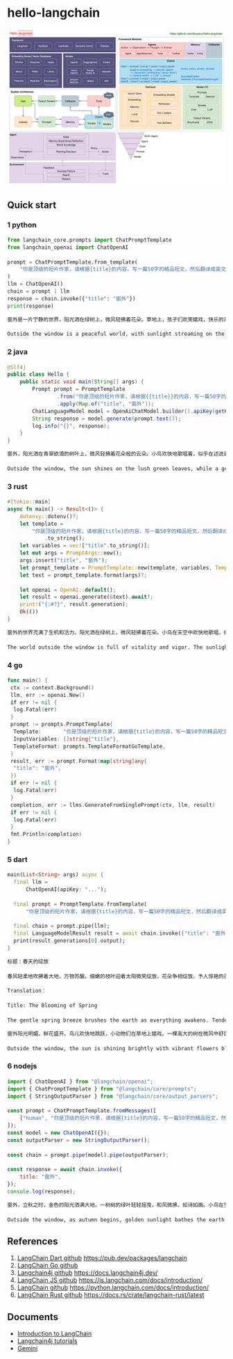 # hello-langchain

![hello-langchain](img/hello-langchain.drawio.png)

## Quick start

### 1 python

```python
from langchain_core.prompts import ChatPromptTemplate
from langchain_openai import ChatOpenAI

prompt = ChatPromptTemplate.from_template(
    "你是顶级的短片作家，请根据{title}的内容，写一篇50字的精品短文，然后翻译成英文。"
)
llm = ChatOpenAI()
chain = prompt | llm
response = chain.invoke({"title": "窗外"})
print(response)
```

```sh
窗外是一片宁静的世界，阳光洒在绿树上，微风轻拂着花朵。草地上，孩子们欢笑嬉戏，快乐的声音传遍整个街区。鸟儿在天空中自由地飞翔，歌唱着美妙的旋律。这一切，让我感受到了生活的美好和希望。

Outside the window is a peaceful world, with sunlight streaming on the green trees and a gentle breeze caressing the flowers. On the grass, children laugh and play, their joyful voices echoing throughout the neighborhood. Birds soar freely in the sky, singing beautiful melodies. All of this makes me feel the beauty and hope of life.
```

### 2 java

```java
@Slf4j
public class Hello {
    public static void main(String[] args) {
        Prompt prompt = PromptTemplate
                .from("你是顶级的短片作家，请根据{{title}}的内容，写一篇50字的精品短文，然后翻译成英文。")
                .apply(Map.of("title", "窗外"));
        ChatLanguageModel model = OpenAiChatModel.builder().apiKey(getKey()).build();
        String response = model.generate(prompt.text());
        log.info("{}", response);
    }
}
```

```sh
窗外，阳光洒在青翠欲滴的树叶上，微风轻拂着花朵般的云朵。小鸟欢快地歌唱着，似乎在述说着大自然的美妙。这一幕幕景象，如同一幅绚丽的画卷，勾勒出宁静与和谐的生活。窗外的世界，如此美好！

Outside the window, the sun shines on the lush green leaves, while a gentle breeze caresses the cloud-like blossoms. The birds sing joyfully, seemingly narrating the wonders of nature. These scenes, like a magnificent painting, depict a life of tranquility and harmony. The world outside the window is truly beautiful!
```

### 3 rust

```rust
#[tokio::main]
async fn main() -> Result<()> {
    dotenvy::dotenv()?;
    let template =
        "你是顶级的短片作家，请根据{title}的内容，写一篇50字的精品短文，然后翻译成英文。"
            .to_string();
    let variables = vec!["title".to_string()];
    let mut args = PromptArgs::new();
    args.insert("title", "窗外");
    let prompt_template = PromptTemplate::new(template, variables, TemplateFormat::FString);
    let text = prompt_template.format(args)?;

    let openai = OpenAI::default();
    let result = openai.generate(&text).await?;
    print!("{:#?}", result.generation);
    Ok(())
}
```

```sh
窗外的世界充满了生机和活力。阳光洒在绿树上，微风轻拂着花朵。小鸟在天空中欢快地歌唱，给大地带来了春天的气息。这个美丽的景象让心情愉悦，仿佛世界都变得更加美好了。

The world outside the window is full of vitality and vigor. The sunlight sprinkles on the green trees, and the breeze gently brushes the flowers. Birds sing joy.
```

### 4 go

```go
func main() {
 ctx := context.Background()
 llm, err := openai.New()
 if err != nil {
  log.Fatal(err)
 }
 prompt := prompts.PromptTemplate{
  Template:       "你是顶级的短片作家，请根据{title}的内容，写一篇50字的精品短文，然后翻译成英文。",
  InputVariables: []string{"title"},
  TemplateFormat: prompts.TemplateFormatGoTemplate,
 }
 result, err := prompt.Format(map[string]any{
  "title": "窗外",
 })
 if err != nil {
  log.Fatal(err)
 }
 completion, err := llms.GenerateFromSinglePrompt(ctx, llm, result)
 if err != nil {
  log.Fatal(err)
 }
 fmt.Println(completion)
}
```

### 5 dart

```dart
main(List<String> args) async {
  final llm =
      ChatOpenAI(apiKey: "...");

  final prompt = PromptTemplate.fromTemplate(
      "你是顶级的短片作家，请根据{title}的内容，写一篇50字的精品短文，然后翻译成英文。");

  final chain = prompt.pipe(llm);
  final LanguageModelResult result = await chain.invoke({"title": "窗外"});
  print(result.generations[0].output);
}
```

```sh
标题：春天的绽放

春风轻柔地吹拂着大地，万物苏醒。细嫩的枝叶迎着太阳微笑绽放，花朵争相绽放，予人惊艳的美景。阳光温暖地洒在大地上，金黄的麦田翠绿欲滴，阳台上的花朵散发出迷人的芳香。春天，是大自然的画家，也是生命的奇迹，让我们为春天的绽放欢呼！

Translation：

Title: The Blooming of Spring

The gentle spring breeze brushes the earth as everything awakens. Tender branches smile and bloom against the sun, while flowers vie for attention, presenting stunning views. The warm sunlight pours onto the land, turning the golden wheat fields into lush greens, and balcony flowers release captivating fragrances. Spring, the artist of nature and a miracle of life, let us cheer for the blooming of spring!
```

```sh
窗外阳光明媚，鲜花盛开。鸟儿欢快地跳跃，小动物们在草地上嬉戏。一棵高大的树在微风中舒展枝叶，为这个美丽的世界增添了绿意。这个窗外的景象宛如一幅生动的画卷，让人心旷神怡。

Outside the window, the sun is shining brightly with vibrant flowers blooming. Birds are happily hopping, and small animals play on the grass. A tall tree stretches its branches and leaves in the gentle breeze, adding a touch of green to this beautiful world. The view outside the window is like a vivid painting, bringing a sense of tranquility and joy.
```

### 6 nodejs

```javascript
import { ChatOpenAI } from "@langchain/openai";
import { ChatPromptTemplate } from "@langchain/core/prompts";
import { StringOutputParser } from "@langchain/core/output_parsers";

const prompt = ChatPromptTemplate.fromMessages([
    ["human", "你是顶级的短片作家，请根据{title}的内容，写一篇50字的精品短文，然后翻译成英文。"],
]);
const model = new ChatOpenAI({});
const outputParser = new StringOutputParser();

const chain = prompt.pipe(model).pipe(outputParser);

const response = await chain.invoke({
    title: "窗外",
});
console.log(response);
```

```sh
窗外，立秋之时，金色的阳光洒满大地。一树树的绿叶轻轻摇曳，和风微拂，如诗如画。小鸟在空中飞翔，欢快地歌唱。这是大自然的交响乐，美妙而神奇。

Outside the window, as autumn begins, golden sunlight bathes the earth. The green leaves of trees sway gently, kissed by a gentle breeze, creating a picturesque sight. Birds soar through the sky, singing joyfully. This is nature’s symphony, enchanting and marvelous.
```

## References

1. [LangChain Dart github](https://github.com/davidmigloz/langchain_dart) <https://pub.dev/packages/langchain>
1. [LangChain Go github](https://github.com/tmc/langchaingo)
1. [Langchain4j github](https://github.com/langchain4j/langchain4j) <https://docs.langchain4j.dev/>
1. [LangChain JS github](https://github.com/langchain-ai/langchainjs) <https://js.langchain.com/docs/introduction/>
1. [LangChain github](https://github.com/langchain-ai/langchain) <https://python.langchain.com/docs/introduction/>
1. [LangChain Rust github](https://github.com/Abraxas-365/langchain-rust) <https://docs.rs/crate/langchain-rust/latest>

## Documents

- [Introduction to LangChain](https://www.baeldung.com/java-langchain-basics)
- [Langchain4j tutorials](https://langchain4j.github.io/langchain4j/docs/tutorials)
- [Gemini](https://ai.google.dev/tutorials/python_quickstart)
